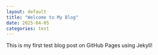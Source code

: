 ```yaml
---
layout: default
title: "Welcome to My Blog"
date: 2025-04-05
categories: test
---
```


This is my first test blog post on GitHub Pages using Jekyll!
